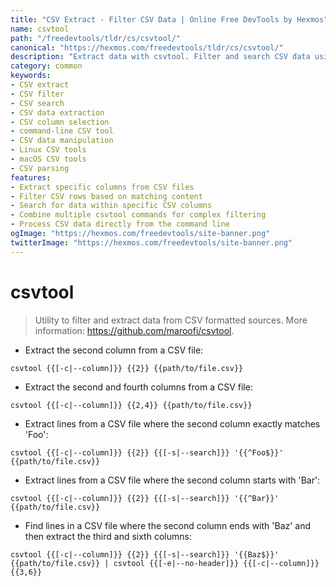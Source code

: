 ```yaml
---
title: "CSV Extract - Filter CSV Data | Online Free DevTools by Hexmos"
name: csvtool
path: "/freedevtools/tldr/cs/csvtool/"
canonical: "https://hexmos.com/freedevtools/tldr/cs/csvtool/"
description: "Extract data with csvtool. Filter and search CSV data using command line arguments, enhancing your data processing workflow. Free online tool, no registration required."
category: common
keywords:
- CSV extract
- CSV filter
- CSV search
- CSV data extraction
- CSV column selection
- command-line CSV tool
- CSV data manipulation
- Linux CSV tools
- macOS CSV tools
- CSV parsing
features:
- Extract specific columns from CSV files
- Filter CSV rows based on matching content
- Search for data within specific CSV columns
- Combine multiple csvtool commands for complex filtering
- Process CSV data directly from the command line
ogImage: "https://hexmos.com/freedevtools/site-banner.png"
twitterImage: "https://hexmos.com/freedevtools/site-banner.png"
---
```


# csvtool

> Utility to filter and extract data from CSV formatted sources.
> More information: <https://github.com/maroofi/csvtool>.

- Extract the second column from a CSV file:

`csvtool {{[-c|--column]}} {{2}} {{path/to/file.csv}}`

- Extract the second and fourth columns from a CSV file:

`csvtool {{[-c|--column]}} {{2,4}} {{path/to/file.csv}}`

- Extract lines from a CSV file where the second column exactly matches 'Foo':

`csvtool {{[-c|--column]}} {{2}} {{[-s|--search]}} '{{^Foo$}}' {{path/to/file.csv}}`

- Extract lines from a CSV file where the second column starts with 'Bar':

`csvtool {{[-c|--column]}} {{2}} {{[-s|--search]}} '{{^Bar}}' {{path/to/file.csv}}`

- Find lines in a CSV file where the second column ends with 'Baz' and then extract the third and sixth columns:

`csvtool {{[-c|--column]}} {{2}} {{[-s|--search]}} '{{Baz$}}' {{path/to/file.csv}} | csvtool {{[-e|--no-header]}} {{[-c|--column]}} {{3,6}}`
